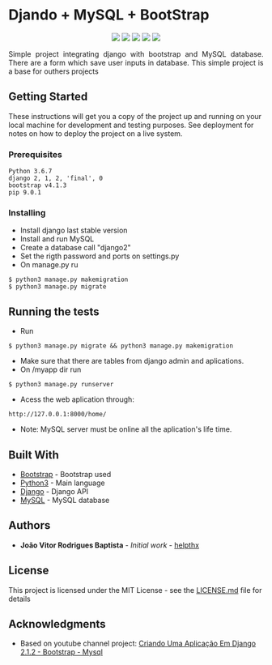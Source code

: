 
# Djando + MySQL + BootStrap

<p align="center">
 
<a href="Tempo" alt="">
        <img src="https://img.shields.io/eclipse-marketplace/last-update/notepad4e.svg" /></a>
        
<a href="Licenca" alt="">
        <img src="https://img.shields.io/dub/l/vibe-d.svg" /></a>
        
<a href="Versão" alt="">
        <img src="https://img.shields.io/badge/Version-v1-green.svg" /></a>
        
<a href="Python" alt="">
       <img src="https://img.shields.io/pypi/pyversions/Django.svg" /></a>

  
<a href="Size" alt="">
       <img src="https://img.shields.io/github/repo-size/badges/shields.svg" /></a>

</p>
<p align="justify">
Simple project integrating django with bootstrap and MySQL database. There are a form which save user inputs in database. This simple project is a base for outhers projects</p>


## Getting Started

These instructions will get you a copy of the project up and running on your local machine for development and testing purposes. See deployment for notes on how to deploy the project on a live system.

### Prerequisites

```
Python 3.6.7 
django 2, 1, 2, 'final', 0
bootstrap v4.1.3
pip 9.0.1
```

### Installing

* Install django last stable version
* Install and run MySQL
* Create a database call "django2"
* Set the rigth password and ports on settings.py
* On manage.py ru

```
$ python3 manage.py makemigration
$ python3 manage.py migrate
```


## Running the tests

* Run
```
$ python3 manage.py migrate && python3 manage.py makemigration
```
* Make sure that there are tables from django admin and aplications.
* On /myapp dir run 
```
$ python3 manage.py runserver
```
* Acess the web aplication through:
```
http://127.0.0.1:8000/home/
```
* Note: MySQL server must be online all the aplication's life time.


## Built With

* [Bootstrap](https://getbootstrap.com/) - Bootstrap used
* [Python3](https://www.python.org/download/releases/3.0/) - Main language
* [Django](https://www.djangoproject.com/) - Django API 
* [MySQL](https://www.mysql.com/) - MySQL database

## Authors

* **João Vitor Rodrigues Baptista** - *Initial work* - [helpthx](https://github.com/helpthx)

## License

This project is licensed under the MIT License - see the [LICENSE.md](LICENSE.md) file for details

## Acknowledgments

* Based on youtube channel project: [Criando Uma Aplicação Em Django 2.1.2 - Bootstrap - Mysql](https://www.youtube.com/playlist?list=PL2Dw5PtrD32wbOuAufUdr8VRFvuS8sTp5)
 
